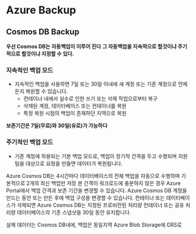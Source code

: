 # Azure Backup

## Cosmos DB Backup

**우선 Cosmos DB는 자동백업이 이루어 진다 그 자동백업을 지속적으로 할것이냐 주기적으로 할것이냐 지정할 수 있다.**

### 지속적인 백업 모드
- 지속적인 백업을 사용하면 7일 또는 30일 이내에 새 계정 또는 기존 계정으로 언제든지 복원할 수 있습니다.
  - 컨테이너 내에서 실수로 인한 쓰기 또는 삭제 작업으로부터 복구
  - 삭제된 계정, 데이터베이스 또는 컨테이너를 복원
  - 특정 복원 시점의 백업이 존재하던 지역으로 복원

**보존기간은 7일(무료)와 30일(유로)가 가능하다**




### 주기적인 백업 모드
- 기존 계정에 하용되는 기본 백업 모드로, 백업이 정기적 간격을 두고 수행되며 지원 팀을 대상으로 요청을 만들면 데이터가 복원됩니다.


Azure Cosmos DB는 4시간마다 데이터베이스의 전체 백업을 자동으로 수행하며 기본적으로 2개의 최신 백업만 저장 본 간격이 워크로드에 충분하지 않은 경우 
Azure Portal에서 백업 간격과 보존 기간을 변경할 수 있습니다. Azure Cosmos DB 계정을 만드는 동안 또는 만든 후에 백업 구성을 변경할 수 있습니다. 
컨테이너 또는 데이터베이스가 삭제되면 Azure Cosmos DB는 지정된 프로비전된 처리량 컨테이너 또는 공유 처리량 데이터베이스의 기존 스냅샷을 30일 동안 유지합니다.

실제 데이터는 Cosmos DB내에, 백업은 동일지역 Azure Blob Storage에 GRS로 

